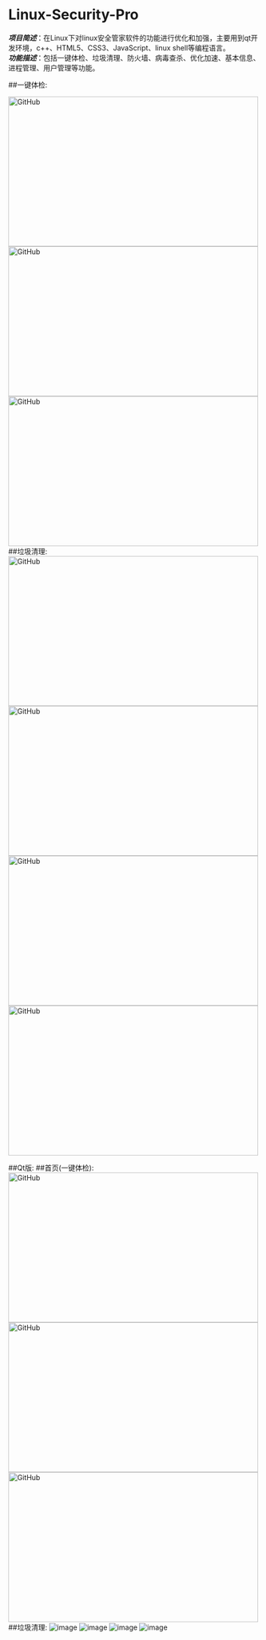 # Linux-Security-Pro

**_项目简述_**：在Linux下对linux安全管家软件的功能进行优化和加强，主要用到qt开发环境，c++、HTML5、CSS3、JavaScript、linux shell等编程语言。  
**_功能描述_**：包括一键体检、垃圾清理、防火墙、病毒查杀、优化加速、基本信息、进程管理、用户管理等功能。


##一键体检:

<img src="https://raw.githubusercontent.com/cassiopeiaofmax/Linux-Security-Pro/master/screenshot/html/%E4%BD%93%E6%A3%801.png" alt="GitHub"  width="500" height="300" />

<img src="https://raw.githubusercontent.com/cassiopeiaofmax/Linux-Security-Pro/master/screenshot/html/%E4%BD%93%E6%A3%802.png" alt="GitHub"  width="500" height="300" />

<img src="https://raw.githubusercontent.com/cassiopeiaofmax/Linux-Security-Pro/master/screenshot/html/%E4%BD%93%E6%A3%803.png" alt="GitHub"  width="500" height="300" />
##垃圾清理:

<img src="https://raw.githubusercontent.com/cassiopeiaofmax/Linux-Security-Pro/master/screenshot/html/%E5%9E%83%E5%9C%BE%E6%B8%85%E7%90%861.png" alt="GitHub"  width="500" height="300" />

<img src="https://raw.githubusercontent.com/cassiopeiaofmax/Linux-Security-Pro/master/screenshot/html/%E5%9E%83%E5%9C%BE%E6%B8%85%E7%90%861.png" alt="GitHub"  width="500" height="300" />
<img src="https://raw.githubusercontent.com/cassiopeiaofmax/Linux-Security-Pro/master/screenshot/html/%E5%9E%83%E5%9C%BE%E6%B8%85%E7%90%862.png" alt="GitHub"  width="500" height="300" />
<img src="https://raw.githubusercontent.com/cassiopeiaofmax/Linux-Security-Pro/master/screenshot/html/%E5%9E%83%E5%9C%BE%E6%B8%85%E7%90%863.png" alt="GitHub"  width="500" height="300" />

##Qt版:
##首页(一键体检):
<img src="https://raw.githubusercontent.com/cassiopeiaofmax/Linux-Security-Pro/master/screenshot/qt/%E9%A6%96%E9%A1%B5.png" alt="GitHub"  width="500" height="300" />
<img src="https://raw.githubusercontent.com/cassiopeiaofmax/Linux-Security-Pro/master/screenshot/qt/%E4%BD%93%E6%A3%80.png" alt="GitHub"  width="500" height="300" />
<img src="https://raw.githubusercontent.com/cassiopeiaofmax/Linux-Security-Pro/master/screenshot/qt/%E4%BF%AE%E5%A4%8D.png" alt="GitHub"  width="500" height="300" />
##垃圾清理:
![image](https://raw.githubusercontent.com/cassiopeiaofmax/Linux-Security-Pro/master/screenshot/qt/%E5%9E%83%E5%9C%BE%E6%B8%85%E7%90%861.png)
![image](https://raw.githubusercontent.com/cassiopeiaofmax/Linux-Security-Pro/master/screenshot/qt/%E6%B8%85%E7%90%86%E5%9E%83%E5%9C%BE.png)
![image](https://raw.githubusercontent.com/cassiopeiaofmax/Linux-Security-Pro/master/screenshot/qt/%E6%9F%A5%E7%9C%8B%E5%9E%83%E5%9C%BE2.png)
![image](https://raw.githubusercontent.com/cassiopeiaofmax/Linux-Security-Pro/master/screenshot/qt/%E6%9F%A5%E7%9C%8B%E5%9E%83%E5%9C%BE.png)


